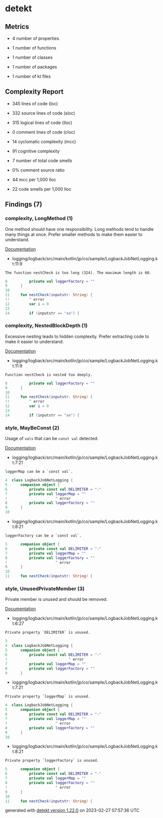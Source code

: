 # detekt

## Metrics

* 4 number of properties

* 1 number of functions

* 1 number of classes

* 1 number of packages

* 1 number of kt files

## Complexity Report

* 345 lines of code (loc)

* 332 source lines of code (sloc)

* 315 logical lines of code (lloc)

* 0 comment lines of code (cloc)

* 14 cyclomatic complexity (mcc)

* 91 cognitive complexity

* 7 number of total code smells

* 0% comment source ratio

* 44 mcc per 1,000 lloc

* 22 code smells per 1,000 lloc

## Findings (7)

### complexity, LongMethod (1)

One method should have one responsibility. Long methods tend to handle many things at once. Prefer smaller methods to make them easier to understand.

[Documentation](https://detekt.dev/docs/rules/complexity#longmethod)

* logging/logback/src/main/kotlin/jp/co/sample/LogbackJobNetLogging.kt:11:9
```
The function nestCheck is too long (324). The maximum length is 60.
```
```kotlin
8          private val loggerFactory = ""
9      }
10 
11     fun nestCheck(inputstr: String) {
!!         ^ error
12         var i = 0
13 
14         if (inputstr == "aa") {

```

### complexity, NestedBlockDepth (1)

Excessive nesting leads to hidden complexity. Prefer extracting code to make it easier to understand.

[Documentation](https://detekt.dev/docs/rules/complexity#nestedblockdepth)

* logging/logback/src/main/kotlin/jp/co/sample/LogbackJobNetLogging.kt:11:9
```
Function nestCheck is nested too deeply.
```
```kotlin
8          private val loggerFactory = ""
9      }
10 
11     fun nestCheck(inputstr: String) {
!!         ^ error
12         var i = 0
13 
14         if (inputstr == "aa") {

```

### style, MayBeConst (2)

Usage of `vals` that can be `const val` detected.

[Documentation](https://detekt.dev/docs/rules/style#maybeconst)

* logging/logback/src/main/kotlin/jp/co/sample/LogbackJobNetLogging.kt:7:21
```
loggerMap can be a `const val`.
```
```kotlin
4  class LogbackJobNetLogging {
5      companion object {
6          private const val DELIMITER = ":"
7          private val loggerMap = ""
!                      ^ error
8          private val loggerFactory = ""
9      }
10 

```

* logging/logback/src/main/kotlin/jp/co/sample/LogbackJobNetLogging.kt:8:21
```
loggerFactory can be a `const val`.
```
```kotlin
5      companion object {
6          private const val DELIMITER = ":"
7          private val loggerMap = ""
8          private val loggerFactory = ""
!                      ^ error
9      }
10 
11     fun nestCheck(inputstr: String) {

```

### style, UnusedPrivateMember (3)

Private member is unused and should be removed.

[Documentation](https://detekt.dev/docs/rules/style#unusedprivatemember)

* logging/logback/src/main/kotlin/jp/co/sample/LogbackJobNetLogging.kt:6:27
```
Private property `DELIMITER` is unused.
```
```kotlin
3  
4  class LogbackJobNetLogging {
5      companion object {
6          private const val DELIMITER = ":"
!                            ^ error
7          private val loggerMap = ""
8          private val loggerFactory = ""
9      }

```

* logging/logback/src/main/kotlin/jp/co/sample/LogbackJobNetLogging.kt:7:21
```
Private property `loggerMap` is unused.
```
```kotlin
4  class LogbackJobNetLogging {
5      companion object {
6          private const val DELIMITER = ":"
7          private val loggerMap = ""
!                      ^ error
8          private val loggerFactory = ""
9      }
10 

```

* logging/logback/src/main/kotlin/jp/co/sample/LogbackJobNetLogging.kt:8:21
```
Private property `loggerFactory` is unused.
```
```kotlin
5      companion object {
6          private const val DELIMITER = ":"
7          private val loggerMap = ""
8          private val loggerFactory = ""
!                      ^ error
9      }
10 
11     fun nestCheck(inputstr: String) {

```

generated with [detekt version 1.22.0](https://detekt.dev/) on 2023-02-27 07:57:36 UTC
